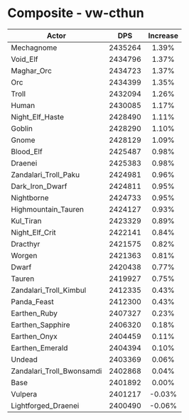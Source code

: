 # Composite - vw-cthun
| Actor | DPS | Increase |
|---|:---:|:---:|
|Mechagnome|2435264|1.39%|
|Void_Elf|2434796|1.37%|
|Maghar_Orc|2434723|1.37%|
|Orc|2434399|1.35%|
|Troll|2432094|1.26%|
|Human|2430085|1.17%|
|Night_Elf_Haste|2428490|1.11%|
|Goblin|2428290|1.10%|
|Gnome|2428129|1.09%|
|Blood_Elf|2425487|0.98%|
|Draenei|2425383|0.98%|
|Zandalari_Troll_Paku|2424981|0.96%|
|Dark_Iron_Dwarf|2424811|0.95%|
|Nightborne|2424733|0.95%|
|Highmountain_Tauren|2424127|0.93%|
|Kul_Tiran|2423329|0.89%|
|Night_Elf_Crit|2422141|0.84%|
|Dracthyr|2421575|0.82%|
|Worgen|2421363|0.81%|
|Dwarf|2420438|0.77%|
|Tauren|2419927|0.75%|
|Zandalari_Troll_Kimbul|2412335|0.43%|
|Panda_Feast|2412300|0.43%|
|Earthen_Ruby|2407327|0.23%|
|Earthen_Sapphire|2406320|0.18%|
|Earthen_Onyx|2404459|0.11%|
|Earthen_Emerald|2404394|0.10%|
|Undead|2403369|0.06%|
|Zandalari_Troll_Bwonsamdi|2402868|0.04%|
|Base|2401892|0.00%|
|Vulpera|2401217|-0.03%|
|Lightforged_Draenei|2400490|-0.06%|
